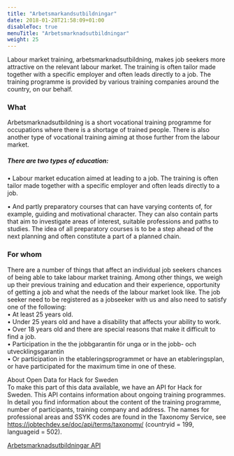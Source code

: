 ```yaml
---
title: "Arbetsmarkandsutbildningar"
date: 2018-01-28T21:58:09+01:00
disableToc: true
menuTitle: "Arbetsmarknadsutbildningar"
weight: 25
---
```







Labour market training, arbetsmarknadsutbildning, makes job seekers more attractive on the relevant labour market. The training is often tailor made together with a specific employer and often leads directly to a job. 
The training programme is provided by various training companies around the country, on our behalf. 

### What    
Arbetsmarknadsutbildning is a short vocational training programme for occupations where there is a shortage of trained people. 
There is also another type of vocational training aiming at those further from the labour market. 

##### There are two types of education:  
 
•	Labour market education aimed at leading to a job. The training is often tailor made together with a specific employer and often leads directly to a job.

•	And partly preparatory courses that can have varying contents of, for example, guiding and motivational character. They can also contain parts that aim to investigate areas of interest, suitable professions and paths to studies. 
The idea of all preparatory courses is to be a step ahead of the next planning and often constitute a part of a planned chain.

### For whom    
There are a number of things that affect an individual job seekers chances of being able to take labour market training. 
Among other things, we weigh up their previous training and education and their experience, opportunity of getting a job and what the needs of the labour market look like. 
The job seeker need to be registered as a jobseeker with us and also need to satisfy one of the following:  
•	At least 25 years old.  
•	Under 25 years old and have a disability that affects your ability to work.  
•	Over 18 years old and there are special reasons that make it difficult to find a job.  
•	Participation in the the jobbgarantin för unga or in the jobb- och utvecklingsgarantin  
•	Or participation in the etableringsprogrammet or have an etableringsplan, or have participated for the maximum time in one of these.  

About Open Data for Hack for Sweden  
To make this part of this data available, we have an API for Hack for Sweden. This API contains information about ongoing training programmes. In detail you find information about the content of the training programme, number of participants, training company and address.
The names for professional areas and SSYK codes are found in the Taxonomy Service, see https://jobtechdev.se/doc/api/terms/taxonomy/ (countryid = 199, languageid = 502).


[Arbetsmarknadsutbildningar API](/..s)